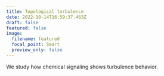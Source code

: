 ```yaml
---
title: Topological turbulence
date: 2022-10-14T16:59:37.463Z
draft: false
featured: false
image:
  filename: featured
  focal_point: Smart
  preview_only: false
---
```

We study how chemical signaling shows turbulence behavior.
